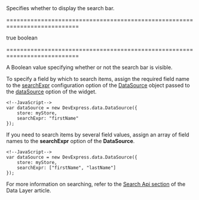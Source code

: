 <!--**
/*-------------------------------------------
    Auto-generated file. Do not modify.
-------------------------------------------

**-->
<!--d-->Specifies whether to display the search bar.<!--/d-->
===========================================================================
<!--default-->true<!--/default-->
<!--type-->boolean<!--/type-->
===========================================================================

<!--shortDescription-->
A Boolean value specifying whether or not the search bar is visible.
<!--/shortDescription-->

<!--fullDescription-->
To specify a field by which to search items, assign the required field name to the [searchExpr](/Documentation/ApiReference/Data_Layer/DataSource/Configuration/#searchExpr) configuration option of the [DataSource](/Documentation/ApiReference/Data_Layer/DataSource/) object passed to the [dataSource](/Documentation/ApiReference/UI_Widgets/dxLookup/Configuration/#dataSource) option of the widget.

    <!--JavaScript-->
    var dataSource = new DevExpress.data.DataSource({
        store: myStore,
        searchExpr: "firstName"
    });

If you need to search items by several field values, assign an array of field names to the **searchExpr** option of the **DataSource**.

    <!--JavaScript-->
    var dataSource = new DevExpress.data.DataSource({
        store: myStore,
        searchExpr: ["firstName", "lastName"]
    });

For more information on searching, refer to the [Search Api section](/Documentation/Guide/Data_Layer/Data_Layer/#Reading_Data/Search_Api) of the Data Layer article.


<!--/fullDescription-->